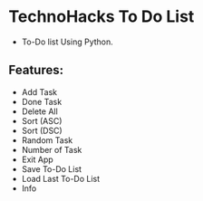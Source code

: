 # TechnoHacks To Do List
- To-Do list Using Python.

## Features:
- Add Task
- Done Task
- Delete All
- Sort (ASC)
- Sort (DSC)
- Random Task
- Number of Task
- Exit App
- Save To-Do List
- Load Last To-Do List
- Info
